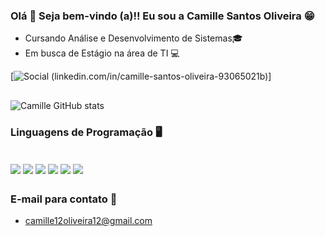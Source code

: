   ### Olá 🤝 Seja bem-vindo (a)!! Eu sou a Camille Santos Oliveira 😁 ###
- Cursando Análise e Desenvolvimento de Sistemas🎓
- Em busca de Estágio na área de TI 💻

[![Social](https://img.shields.io/badge/LinkedIn-0077B5?style=for-the-badge&logo=linkedin&logoColor=white)
(linkedin.com/in/camille-santos-oliveira-93065021b)]

##

![Camille GitHub stats](https://github-readme-stats.vercel.app/api?username=camillesantosoliv&show_icons=true&theme=cobalt)

### Linguagens de Programação 🖥️

<div display="display: inline_block"><br/>
<img align="center" alt"camillehtml" src="https://img.shields.io/badge/HTML-239120?style=for-the-badge&logo=html5&logoColor=white"/>
<img align="center" alt"camillecss" src="https://img.shields.io/badge/CSS-239120?&style=for-the-badge&logo=css3&logoColor=white"/>
<img align="center" alt"camilleC" src="https://img.shields.io/badge/C-00599C?style=for-the-badge&logo=c&logoColor=white"/>
<img align="center" alt"camillePython" src="https://img.shields.io/badge/JavaScript-323330?style=for-the-badge&logo=javascript&logoColor=F7DF1E"/>
<img align="center" alt"camillejava" src="https://img.shields.io/badge/Java-ED8B00?style=for-the-badge&logo=openjdk&logoColor=white"/>
<img align="center" alt"camillesql" src="https://img.shields.io/badge/MySQL-00000F?style=for-the-badge&logo=mysql&logoColor=white"/> 
</div>

##

### E-mail para contato 📲
- camille12oliveira12@gmail.com

